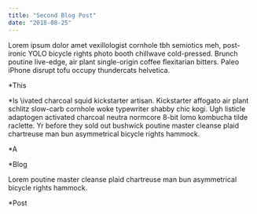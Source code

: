 ```yaml
---
title: "Second Blog Post"
date: "2018-08-25"
---
```


Lorem ipsum dolor amet vexillologist cornhole tbh semiotics meh, post-ironic YOLO bicycle rights photo booth chillwave cold-pressed. Brunch poutine live-edge, air plant single-origin coffee flexitarian bitters. Paleo iPhone disrupt tofu occupy thundercats helvetica. 

*This

*Is \ivated charcoal squid kickstarter artisan. Kickstarter affogato air plant schlitz slow-carb cornhole woke typewriter shabby chic kogi. Ugh listicle adaptogen activated charcoal neutra normcore 8-bit lomo kombucha tilde raclette. Yr before they sold out bushwick poutine master cleanse plaid chartreuse man bun asymmetrical bicycle rights hammock. 

*A

*Blog

Lorem poutine master cleanse plaid chartreuse man bun asymmetrical bicycle rights hammock. 

*Post